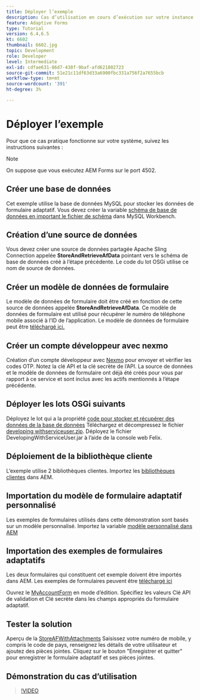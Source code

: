 ```yaml
---
title: Déployer l’exemple
description: Cas d’utilisation en cours d’exécution sur votre instance AEM Forms locale
feature: Adaptive Forms
type: Tutorial
version: 6.4,6.5
kt: 6602
thumbnail: 6602.jpg
topic: Development
role: Developer
level: Intermediate
exl-id: cdfae631-86d7-438f-9baf-afd621802723
source-git-commit: 51e21c11df63d33a6900fbc331a756f2a7655bcb
workflow-type: tm+mt
source-wordcount: '391'
ht-degree: 3%

---
```


# Déployer l’exemple

Pour que ce cas pratique fonctionne sur votre système, suivez les instructions suivantes :

>[!NOTE]
>On suppose que vous exécutez AEM Forms sur le port 4502.


## Créer une base de données

Cet exemple utilise la base de données MySQL pour stocker les données de formulaire adaptatif. Vous devez créer la variable [schéma de base de données en important le fichier de schéma](assets/data-base-schema.sql) dans MySQL Workbench.

## Création d’une source de données

Vous devez créer une source de données partagée Apache Sling Connection appelée **StoreAndRetrieveAfData** pointant vers le schéma de base de données créé à l’étape précédente. Le code du lot OSGi utilise ce nom de source de données.

## Créer un modèle de données de formulaire

Le modèle de données de formulaire doit être créé en fonction de cette source de données appelée **StoreAndRetrieveAfData**. Ce modèle de données de formulaire est utilisé pour récupérer le numéro de téléphone mobile associé à l’ID de l’application. Le modèle de données de formulaire peut être [téléchargé ici.](assets/2-Factor-Authentication-DataSource-and-FDM.zip)

## Créer un compte développeur avec nexmo

Création d’un compte développeur avec [Nexmo](https://dashboard.nexmo.com/) pour envoyer et vérifier les codes OTP. Notez la clé API et la clé secrète de l’API. La source de données et le modèle de données de formulaire ont déjà été créés pour vous par rapport à ce service et sont inclus avec les actifs mentionnés à l’étape précédente.

## Déployer les lots OSGi suivants

Déployez le lot qui a la propriété [code pour stocker et récupérer des données de la base de données](assets/SaveAndResume.core-1.0.0-SNAPSHOT.jar)
Téléchargez et décompressez le fichier [developing withserviceuser.zip](https://experienceleague.adobe.com/docs/experience-manager-learn/assets/developingwithserviceuser.zip).
Déployez le fichier DevelopingWithServiceUser.jar à l’aide de la console web Felix.

## Déploiement de la bibliothèque cliente

L’exemple utilise 2 bibliothèques clientes. Importez les [bibliothèques clientes](assets/store-af-with-attachments-client-lib.zip) dans AEM.

## Importation du modèle de formulaire adaptatif personnalisé

Les exemples de formulaires utilisés dans cette démonstration sont basés sur un modèle personnalisé. Importez la variable [modèle personnalisé dans AEM](assets/custom-template-with-page-component.zip)

## Importation des exemples de formulaires adaptatifs

Les deux formulaires qui constituent cet exemple doivent être importés dans AEM. Les exemples de formulaires peuvent être [téléchargé ici](assets/sample-forms.zip)

Ouvrez le [MyAccountForm](http://localhost:4502/editor.html/content/forms/af/myaccountform.html) en mode d’édition. Spécifiez les valeurs Clé API de validation et Clé secrète dans les champs appropriés du formulaire adaptatif.

## Tester la solution

Aperçu de la [StoreAFWithAttachments](http://localhost:4502/content/dam/formsanddocuments/storeafwithattachments/jcr:content?wcmmode=disabled)
Saisissez votre numéro de mobile, y compris le code de pays, renseignez les détails de votre utilisateur et ajoutez des pièces jointes. Cliquez sur le bouton &quot;Enregistrer et quitter&quot; pour enregistrer le formulaire adaptatif et ses pièces jointes.


## Démonstration du cas d’utilisation

>[!VIDEO](https://video.tv.adobe.com/v/327122?quality=12&learn=on)
